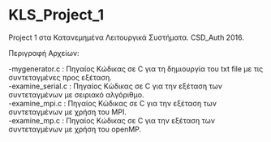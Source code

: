 # KLS_Project_1
Project 1 στα Κατανεμημένα Λειτουργικά Συστήματα. CSD_Auth 2016.  
  
  
Περιγραφή Αρχείων:  

-mygenerator.c    : Πηγαίος Κώδικας σε C για τη δημιουργία του txt file με τις συντεταγμένες προς εξέταση.  
-examine_serial.c : Πηγαίος Κώδικας σε C για την εξέταση των συντεταγμένων με σειριακό αλγόριθμο.  
-examine_mpi.c    : Πηγαίος Κώδικας σε C για την εξέταση των συντεταγμένων με χρήση του MPI.  
-examine_mp.c     : Πηγαίος Κώδικας σε C για την εξέταση των συντεταγμένων με χρήση του openMP.   
